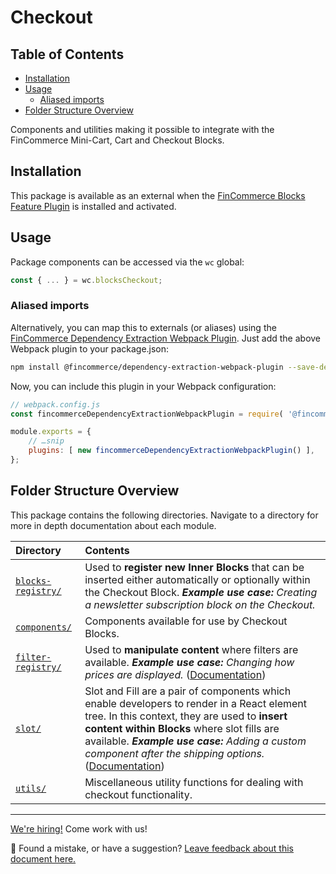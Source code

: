 # Checkout <!-- omit in toc -->

## Table of Contents <!-- omit in toc -->

-   [Installation](#installation)
-   [Usage](#usage)
    -   [Aliased imports](#aliased-imports)
-   [Folder Structure Overview](#folder-structure-overview)

Components and utilities making it possible to integrate with the FinCommerce Mini-Cart, Cart and Checkout Blocks.

## Installation

This package is available as an external when the [FinCommerce Blocks Feature Plugin](https://finpress.org/plugins/woo-gutenberg-products-block/) is installed and activated.

## Usage

Package components can be accessed via the `wc` global:

```js
const { ... } = wc.blocksCheckout;
```

### Aliased imports

Alternatively, you can map this to externals (or aliases) using the [FinCommerce Dependency Extraction Webpack Plugin](https://github.com/dieselfox1/fincommerce-admin/tree/main/packages/dependency-extraction-webpack-plugin). Just add the above Webpack plugin to your package.json:

```bash
npm install @fincommerce/dependency-extraction-webpack-plugin --save-dev
```

Now, you can include this plugin in your Webpack configuration:

```js
// webpack.config.js
const fincommerceDependencyExtractionWebpackPlugin = require( '@fincommerce/dependency-extraction-webpack-plugin' );

module.exports = {
	// …snip
	plugins: [ new fincommerceDependencyExtractionWebpackPlugin() ],
};
```

## Folder Structure Overview

This package contains the following directories. Navigate to a directory for more in depth documentation about each module.

| Directory                               | Contents                                                                                                                                                                                                                                                                                                               |
| :-------------------------------------- | :--------------------------------------------------------------------------------------------------------------------------------------------------------------------------------------------------------------------------------------------------------------------------------------------------------------------- |
| [`blocks-registry/`](./blocks-registry) | Used to **register new Inner Blocks** that can be inserted either automatically or optionally within the Checkout Block. _**Example use case:** Creating a newsletter subscription block on the Checkout._                                                                                                             |
| [`components/`](./components)           | Components available for use by Checkout Blocks.                                                                                                                                                                                                                                                                       |
| [`filter-registry/`](./filter-registry) | Used to **manipulate content** where filters are available. _**Example use case:** Changing how prices are displayed._ ([Documentation](./filter-registry))                                                                                                                                                            |
| [`slot/`](./slot)                       | Slot and Fill are a pair of components which enable developers to render in a React element tree. In this context, they are used to **insert content within Blocks** where slot fills are available. _**Example use case:** Adding a custom component after the shipping options._ ([Documentation](./slot/README.md)) |
| [`utils/`](./utils)                     | Miscellaneous utility functions for dealing with checkout functionality.                                                                                                                                                                                                                                               |

<!-- FEEDBACK -->

---

[We're hiring!](https://fincommerce.com/careers/) Come work with us!

🐞 Found a mistake, or have a suggestion? [Leave feedback about this document here.](https://github.com/dieselfox1/fincommerce/issues/new?assignees=&labels=type%3A+documentation&template=suggestion-for-documentation-improvement-correction.md&title=Feedback%20on%20./packages/checkout/README.md)

<!-- /FEEDBACK -->

